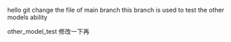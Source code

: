 hello git
change the file of main branch
this branch is used to test the other models ability

other_model_test
修改一下再